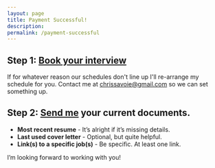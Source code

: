 ```yaml
---
layout: page
title: Payment Successful!
description: 
permalink: /payment-successful
---
```


## Step 1: <a href="https://lilypadresumes.github.io/calendar" target="_blank">Book your interview</a>

If for whatever reason our schedules don't line up I'll re-arrange my schedule for you. Contact me at [chrissavoie@gmail.com](mailto:chrissavoie@gmail.com) so we can set something up.

## Step 2: [Send me](mailto:chrissavoie@gmail.com) your current documents.

* **Most recent resume** -  It’s alright if it’s missing details.
* **Last used cover letter** - Optional, but quite helpful.
* **Link(s) to a specific job(s)** - Be specific. At least one link.


I’m looking forward to working with you!
